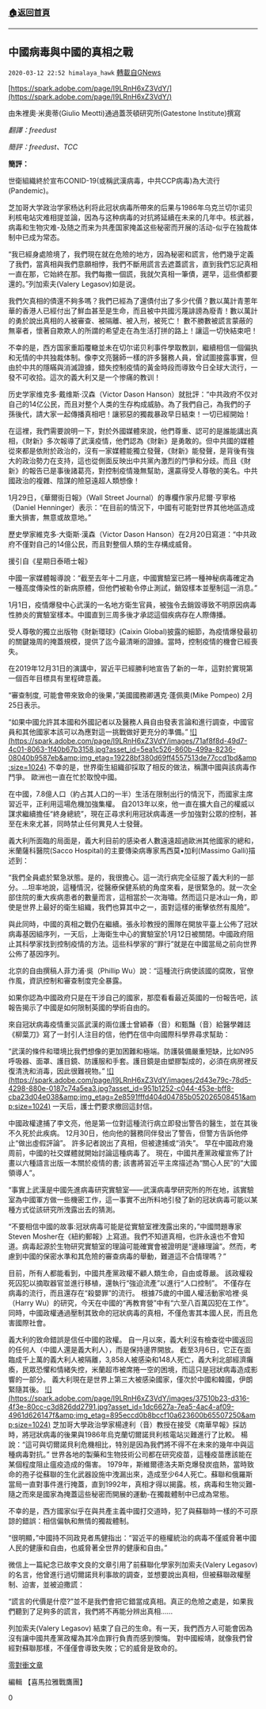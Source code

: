 ###  [:house:返回首頁](https://github.com/ourhimalayas/txt)
---

## 中國病毒與中國的真相之戰
`2020-03-12 22:52 himalaya_hawk` [轉載自GNews](https://gnews.org/zh-hant/139850/)

[https://spark.adobe.com/page/I9LRnH6xZ3VdY/](https://spark.adobe.com/page/I9LRnH6xZ3VdY/)

由朱裡奧·米奧蒂(Giulio Meotti)通過蓋茨頓研究所(Gatestone Institute)撰寫

*翻譯：freedust*

*簡評：freedust、TCC*

**簡評：**

世衛組織終於宣布CONID-19(或稱武漢病毒，中共CCP病毒)為大流行(Pandemic)。

芝加哥大学政治学家杨达利将此冠状病毒所帶來的后果与1986年乌克兰切尔诺贝利核电站灾难相提並論，因為与这种病毒的对抗將延續在未来的几年中。核武器，病毒和生物灾难-及随之而来为共產国家掩盖这些秘密而开展的活动-似乎在独裁体制中已成为常态。

“我已經身處險境了，我們現在就在危險的地方，因為秘密和謊言，他們幾乎定義了我們，當真相與我們意願相悖，我們不斷用謊言去遮蓋謊言，直到我們忘記真相一直在那，它始終在那。我們每撒一個謊，我就欠真相一筆債，遲早，這些債都要還的。”列加索夫(Valery Legasov)如是说。

我們欠真相的債還不夠多嗎？我們已經為了還債付出了多少代價？數以萬計青蔥年華的香港人已經付出了鮮血甚至是生命，而且被中共國污蔑誹謗為廢青！數以萬計的勇於說出真相的人被審查、被隔離、被入刑，被死亡！ 數不勝數被謊言蒙蔽的無辜者，懷著自欺欺人的所謂的希望走在為生活打拼的路上！讓這一切快結束吧！

不幸的是，西方国家重蹈覆轍並未在切尔诺贝利事件學取教訓，繼續相信一個偏执和无情的中共独裁体制。像李文亮醫師一樣的許多醫務人員，曾試圖接露事實，但由於中共的隱瞞與消滅證據，錯失控制疫情的黃金時段而導致今日全球大流行，一發不可收拾。這次的義大利又是一个惨痛的教训！

历史学家维克多·戴维斯·汉森（Victor Dason Hanson）就批評：“中共政府不仅对自己的14亿公民，而且对整个人类的生存构成威胁。為了我們自己，為我們的子孫後代，請大家一起傳播真相吧！讓邪惡的獨裁暴政早日結束！一切已經開始！

在這裡，我們需要說明一下，對於外國媒體來說，他們尊重、認可的是誰能講出真相，《財新》多次報導了武漢疫情，他們認為《財新》是勇敢的。但中共國的媒體從來都是依附於政治的，沒有一家媒體能獨立發聲，《財新》能發聲，是背後有強大的政治勢力在支持，這也從側面反映出中共黨內激烈的鬥爭和分歧。而且《財新》的報告已是事後諸葛亮，對控制疫情幾無幫助，還贏得受人尊敬的美名。中共國政治的複雜、陰謀的險惡遠超人類想像！

1月29日，《華爾街日報》（Wall Street Journal）的專欄作家丹尼爾·亨寧格（Daniel Henninger）表示：“在目前的情況下，中國有可能對世界其他地區造成重大損害，無意或故意地。”

歷史學家維克多·大衛斯·漢森（Victor Dason Hanson）在2月20日寫道：“中共政府不僅對自己的14億公民，而且對整個人類的生存構成威脅。

援引自《星期日泰晤士報》

中國一家媒體報導說：“截至去年十二月底，中國實驗室已將一種神秘病毒確定為一種高度傳染性的新病原體，但他們被勒令停止測試，銷毀樣本並壓制這一消息。”

1月1日，疫情爆發中心武漢的一名地方衛生官員，被強令去銷毀導致不明原因病毒性肺炎的實驗室樣本。中國直到三周多後才承認這個疾病存在人際傳播。

受人尊敬的獨立出版物《財新環球》(Caixin Global)披露的細節，為疫情爆發最初的關鍵幾周的掩蓋規模，提供了迄今最清晰的證據。當時，控制疫情的機會已經喪失。

在2019年12月31日的演講中，習近平已經勝利地宣告了新的一年，這對於實現第一個百年目標具有里程碑意義。

“審查制度, 可能會帶來致命的後果，”美國國務卿邁克·蓬佩奧(Mike Pompeo) 2月25日表示。

“如果中國允許其本國和外國記者以及醫務人員自由發表言論和進行調查，中國官員和其他國家本該可以為應對這一挑戰做好更充分的準備。”
[!\[\](https://spark.adobe.com/page/I9LRnH6xZ3VdY/images/71af8f8d-49d7-4c01-8063-1f40b67b3158.jpg?asset_id=5ea1c526-860b-499a-8236-08040b9587eb&amp;img_etag=19228bf380d69ff4557513de77ccd1bd&amp;size=1024)](https://spark.adobe.com/page/I9LRnH6xZ3VdY/images/71af8f8d-49d7-4c01-8063-1f40b67b3158.jpg?asset_id=5ea1c526-860b-499a-8236-08040b9587eb&amp;img_etag=19228bf380d69ff4557513de77ccd1bd&amp;size=1024)
不幸的是，世界衛生組織卻採取了相反的做法，稱讚中國與該病毒作鬥爭。 歐洲也一直在忙於取悅中國。

在中國，7.8億人口（約占其人口的一半）生活在限制出行的情況下，而國家主席習近平，正利用這場危機加強集權。 自2013年以來，他一直在擴大自己的權威以謀求繼續擔任“終身總統”，現在正尋求利用冠狀病毒進一步加強對公眾的控制，甚至在未來尤甚，同時禁止任何異見人士發聲。

義大利所面臨的局面是，義大利目前的感染者人數遠遠超過歐洲其他國家的總和，米蘭薩科醫院(Sacco Hospital)的主要傳染病專家馬西莫•加利(Massimo Galli)描述到：

“我們全員處於緊急狀態。是的，我很擔心。這一流行病完全征服了義大利的一部分。…坦率地說，這種情況，從醫療保健系統的角度來看，是很緊急的。就一次全部住院的重大疾病患者的數量而言，這相當於一次海嘯。然而這只是冰山一角，即使是世界上最好的衛生組織，我們也算其中之一，面對這樣的衝擊依然有風險”。

與此同時，中國的真相之戰仍在繼續。張永珍教授的團隊在開放平臺上公佈了冠狀病毒基因組序列，一天后，上海衛生中心的實驗室於1月12日被關閉。中國政府阻止其科學家找到控制疫情的方法。這些科學家的“罪行”就是在中國當局之前向世界公佈了基因序列。

北京的自由撰稿人菲力浦·吳（Phillip Wu）說：“這種流行病使該國的腐敗，官僚作風，資訊控制和審查制度完全暴露。

如果你認為中國政府只是在干涉自己的國家，那麼看看最近英國的一份報告吧，該報告揭示了中國是如何限制英國的學術自由的。

來自冠狀病毒疫情重災區武漢的兩位護士曾穎春（音）和甄豔（音）給醫學雜誌《柳葉刀》寫了一封引人注目的信，他們在信中向國際科學界尋求幫助：

“武漢的條件和環境比我們想像的更加困難和極端。防護裝備嚴重短缺，比如N95呼吸器、面罩、護目鏡、防護服和手套。護目鏡是由塑膠製成的，必須在病房裡反復清洗和消毒，因此很難視物。”
[!\[\](https://spark.adobe.com/page/I9LRnH6xZ3VdY/images/2d43e79c-78d5-4298-880e-0187c74a5ea3.jpg?asset_id=951b1252-c044-453e-bff8-cba23d04e038&amp;img_etag=2e8591fffd404d04785b052026508451&amp;size=1024)](https://spark.adobe.com/page/I9LRnH6xZ3VdY/images/2d43e79c-78d5-4298-880e-0187c74a5ea3.jpg?asset_id=951b1252-c044-453e-bff8-cba23d04e038&amp;img_etag=2e8591fffd404d04785b052026508451&amp;size=1024)
一天后，護士們要求撤回這封信。

中國政權逮捕了李文亮，他是第一位對這種流行病立即發出警告的醫生，並在其後不久死於此疾病。 12月30日，他向他的醫務同伴發出了警告，但警方告訴他停止“做出虛假評論”。 許多記者說出了真相，但被逮捕或“消失”。 早在中國政府幾周前，中國的社交媒體就開始討論這種病毒了。 現在，中國共產黨政權宣佈了計畫以六種語言出版一本關於疫情的書; 該書將習近平主席描述為“關心人民”的“大國領導人”。

“事實上武漢是中國先進病毒研究實驗室——武漢病毒學研究所的所在地，該實驗室為中國軍方做一些機密工作，這一事實不出所料地引發了新的冠狀病毒可能以某種方式從該研究所洩露出去的猜測。

“不要相信中國的故事:冠狀病毒可能是從實驗室裡洩露出來的，”中國問題專家Steven Mosher在《紐約郵報》上寫道。我們不知道真相，也許永遠也不會知道。病毒起源於生物研究實驗室的理論可能確實會被證明是“邊緣理論”。然而，考慮到中國的保密水準和其危險的審查病毒的舉動，難道這不合情理嗎？”

目前，所有人都能看到，中國共產黨政權不顧人類生命，自由或尊嚴。 該政權殺死囚犯以摘取器官並進行移植，還執行“強迫流產”以進行“人口控制”。 不僅存在病毒的流行，而且還存在“殺嬰罪”的流行。 根據75歲的中國人權活動家哈裡·吳（Harry Wu）的研究，今天在中國的“再教育營”中有“六至八百萬囚犯在工作”。 同時，中國政權通過壓制其致命的冠狀病毒的真相，不僅危害其本國人民，而且危害國際社會。

義大利的致命錯誤是信任中國的政權。 自一月以來，義大利沒有檢查從中國返回的任何人（中國人還是義大利人），而是保持邊界開放。 截至3月6日，它正在面臨成千上萬的義大利人被隔離，3,858人被感染和148人死亡，義大利北部經濟癱瘓，民眾恐懼和情緒失控，米蘭超市被席捲一空的困境，而這只是冠狀病毒造成影響的一部分。 義大利現在是世界上第三大被感染國家，僅次於中國和韓國，伊朗緊隨其後。
[!\[\](https://spark.adobe.com/page/I9LRnH6xZ3VdY/images/37510b23-d316-4f3e-80cc-c3d826dd2791.jpg?asset_id=1dc6627a-7ea5-4ac4-af09-4961d626147f&amp;img_etag=895eccd0b8bccf10a623600b65507250&amp;size=1024)](https://spark.adobe.com/page/I9LRnH6xZ3VdY/images/37510b23-d316-4f3e-80cc-c3d826dd2791.jpg?asset_id=1dc6627a-7ea5-4ac4-af09-4961d626147f&amp;img_etag=895eccd0b8bccf10a623600b65507250&amp;size=1024)
芝加哥大學政治學家楊達利（音）教授在接受《南華早報》採訪時，將冠狀病毒的後果與1986年烏克蘭切爾諾貝利核電站災難進行了比較。 楊說：“這可與切爾諾貝利危機相比，特別是因為我們將不得不在未來的幾年中與這種病毒對抗。” 世界各地的製藥和生物技術公司都在研究疫苗，這種疫苗應該能在某個程度阻止瘟疫造成的傷害。 1979年，斯維爾德洛夫斯克爆發炭疽熱，當時致命的孢子從蘇聯的生化武器設施中洩漏出來，造成至少64人死亡。蘇聯和俄羅斯當局一直對事件進行掩蓋，直到1992年，真相才得以揭露。核，病毒和生物災難-隨之而來是國家為掩蓋這些秘密而開展的運動-在獨裁體制中已成為常態。

不幸的是，西方國家似乎在與共產主義中國打交道時，犯了與蘇聯時一樣的不可原諒的錯誤：相信偏執和無情的獨裁體制。

“很明顯，”中國持不同政見者馬健指出：“習近平的極權統治的病毒不僅威脅著中國人民的健康和自由，也威脅著全世界的健康和自由。”

微信上一篇紀念已故李文良的文章引用了前蘇聯化學家列加索夫(Valery Legasov)的名言，他曾進行過切爾諾貝利事故的調查，並想要說出真相，但被蘇聯政權壓制、迫害，並被迫撒謊：

“謊言的代價是什麼?”並不是我們會把它錯當成真相。真正的危險之處是，如果我們聽到了足夠多的謊言，我們將不再能分辨出真相……

列加索夫(Valery Legasov) 結束了自己的生命。有一天，我們西方人可能會因為沒有讓中國共產黨政權為其冷血罪行負責而感到懊悔。 對中國綏靖，就像我們曾經對蘇聯那樣，不僅僅會導致失敗；它的威脅是致命的。

[零對衝文章](https://www.zerohedge.com/geopolitical/covid-19-chinas-war-truth)

編輯 【喜馬拉雅戰鷹團】

0
